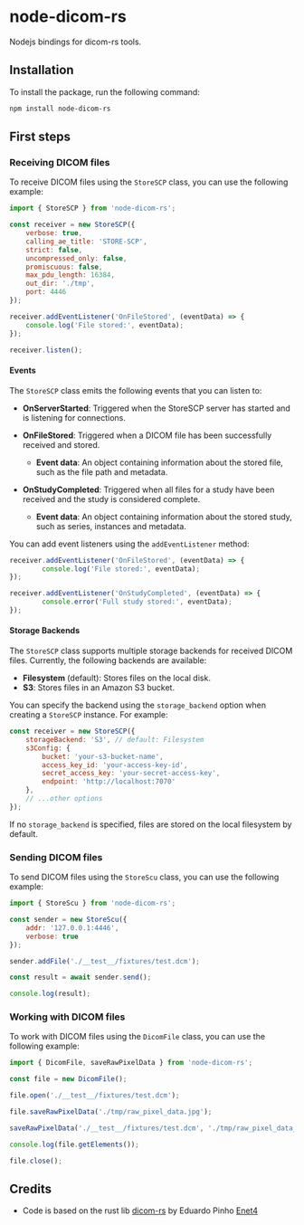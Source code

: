 # node-dicom-rs

Nodejs bindings for dicom-rs tools.

## Installation

To install the package, run the following command:

```sh
npm install node-dicom-rs
```

## First steps

### Receiving DICOM files

To receive DICOM files using the `StoreSCP` class, you can use the following example:

```javascript
import { StoreSCP } from 'node-dicom-rs';

const receiver = new StoreSCP({
    verbose: true,
    calling_ae_title: 'STORE-SCP',
    strict: false,
    uncompressed_only: false,
    promiscuous: false,
    max_pdu_length: 16384,
    out_dir: './tmp',
    port: 4446
});

receiver.addEventListener('OnFileStored', (eventData) => {
    console.log('File stored:', eventData);
});

receiver.listen();
```

#### Events

The `StoreSCP` class emits the following events that you can listen to:

- **OnServerStarted**: Triggered when the StoreSCP server has started and is listening for connections.

- **OnFileStored**: Triggered when a DICOM file has been successfully received and stored.
    - **Event data**: An object containing information about the stored file, such as the file path and metadata.

- **OnStudyCompleted**: Triggered when all files for a study have been received and the study is considered complete.
    - **Event data**: An object containing information about the stored study, such as series, instances and metadata.

You can add event listeners using the `addEventListener` method:

```javascript
receiver.addEventListener('OnFileStored', (eventData) => {
        console.log('File stored:', eventData);
});

receiver.addEventListener('OnStudyCompleted', (eventData) => {
        console.error('Full study stored:', eventData);
});
```



#### Storage Backends
The `StoreSCP` class supports multiple storage backends for received DICOM files. Currently, the following backends are available:

- **Filesystem** (default): Stores files on the local disk.
- **S3**: Stores files in an Amazon S3 bucket.

You can specify the backend using the `storage_backend` option when creating a `StoreSCP` instance. For example:

```javascript
const receiver = new StoreSCP({
    storageBackend: 'S3', // default: Filesystem
    s3Config: {
        bucket: 'your-s3-bucket-name',
        access_key_id: 'your-access-key-id',
        secret_access_key: 'your-secret-access-key',
        endpoint: 'http://localhost:7070'
    },
    // ...other options
});
```

If no `storage_backend` is specified, files are stored on the local filesystem by default.

### Sending DICOM files

To send DICOM files using the `StoreScu` class, you can use the following example:

```javascript
import { StoreScu } from 'node-dicom-rs';

const sender = new StoreScu({
    addr: '127.0.0.1:4446',
    verbose: true
});

sender.addFile('./__test__/fixtures/test.dcm');

const result = await sender.send();

console.log(result);
```

### Working with DICOM files

To work with DICOM files using the `DicomFile` class, you can use the following example:

```javascript
import { DicomFile, saveRawPixelData } from 'node-dicom-rs';

const file = new DicomFile();

file.open('./__test__/fixtures/test.dcm');

file.saveRawPixelData('./tmp/raw_pixel_data.jpg');

saveRawPixelData('./__test__/fixtures/test.dcm', './tmp/raw_pixel_data_2.jpg');

console.log(file.getElements());

file.close();
```


## Credits
- Code is based on the rust lib [dicom-rs](https://github.com/Enet4/dicom-rs) by Eduardo Pinho [Enet4](https://github.com/Enet4)
